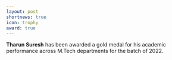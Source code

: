 ```yaml
---
layout: post
shortnews: true
icon: trophy
award: true
---
```


<b>Tharun Suresh</b> has been awarded a gold medal for his academic performance across M.Tech departments for the batch of 2022.